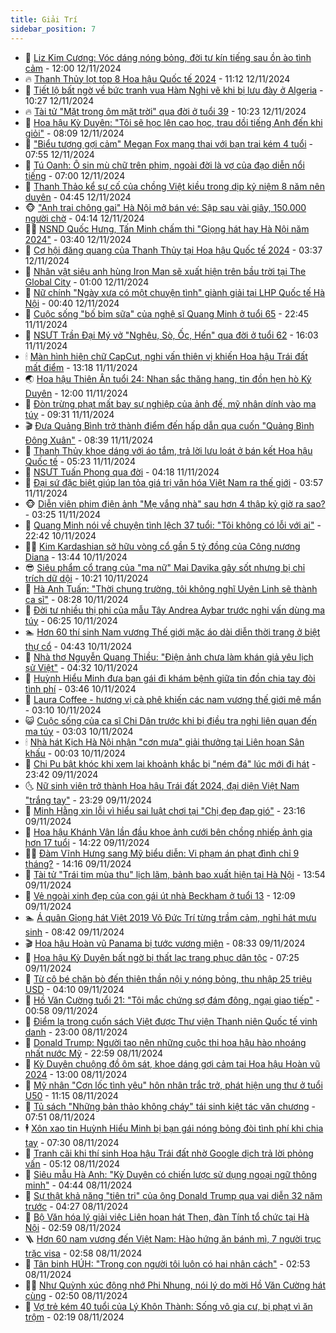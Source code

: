 ```yaml
---
title: Giải Trí
sidebar_position: 7
---
```


<!-- dantri-giai-tri:START -->
- 🤩 [Liz Kim Cương: Vóc dáng nóng bỏng, đời tư kín tiếng sau ồn ào tình cảm](https://dantri.com.vn/giai-tri/liz-kim-cuong-voc-dang-nong-bong-doi-tu-kin-tieng-sau-on-ao-tinh-cam-20241106111957403.htm) - 12:00 12/11/2024
- 🔥 [Thanh Thủy lọt top 8 Hoa hậu Quốc tế 2024](https://dantri.com.vn/giai-tri/thanh-thuy-lot-top-8-hoa-hau-quoc-te-2024-20241112175046904.htm) - 11:12 12/11/2024
- 🚀 [Tiết lộ bất ngờ về bức tranh vua Hàm Nghi vẽ khi bị lưu đày ở Algeria](https://dantri.com.vn/giai-tri/tiet-lo-bat-ngo-ve-buc-tranh-vua-ham-nghi-ve-khi-bi-luu-day-o-algeria-20241112164840729.htm) - 10:27 12/11/2024
- 🔥 [Tài tử &quot;Mặt trong ôm mặt trời&quot; qua đời ở tuổi 39](https://dantri.com.vn/giai-tri/tai-tu-mat-trong-om-mat-troi-qua-doi-o-tuoi-39-20241112165942593.htm) - 10:23 12/11/2024
- 🌈 [Hoa hậu Kỳ Duyên: &quot;Tôi sẽ học lên cao học, trau dồi tiếng Anh đến khi giỏi&quot;](https://dantri.com.vn/giai-tri/hoa-hau-ky-duyen-toi-se-hoc-len-cao-hoc-trau-doi-tieng-anh-den-khi-gioi-20241112130752886.htm) - 08:09 12/11/2024
- 📝 [&quot;Biểu tượng gợi cảm&quot; Megan Fox mang thai với bạn trai kém 4 tuổi](https://dantri.com.vn/giai-tri/bieu-tuong-goi-cam-megan-fox-mang-thai-voi-ban-trai-kem-4-tuoi-20241112112859624.htm) - 07:55 12/11/2024
- 💪 [Tú Oanh: Ô sin mù chữ trên phim, ngoài đời là vợ của đạo diễn nổi tiếng](https://dantri.com.vn/giai-tri/tu-oanh-o-sin-mu-chu-tren-phim-ngoai-doi-la-vo-cua-dao-dien-noi-tieng-20241112110906283.htm) - 07:00 12/11/2024
- 🤡 [Thanh Thảo kể sự cố của chồng Việt kiều trong dịp kỷ niệm 8 năm nên duyên](https://dantri.com.vn/giai-tri/thanh-thao-ke-su-co-cua-chong-viet-kieu-trong-dip-ky-niem-8-nam-nen-duyen-20241112101037914.htm) - 04:45 12/11/2024
- 🐵 [&quot;Anh trai chông gai&quot; Hà Nội mở bán vé: Sập sau vài giây, 150.000 người chờ](https://dantri.com.vn/giai-tri/anh-trai-chong-gai-ha-noi-mo-ban-ve-sap-sau-vai-giay-150000-nguoi-cho-20241112103630271.htm) - 04:14 12/11/2024
- 🧑‍🏫 [NSND Quốc Hưng, Tấn Minh chấm thi &quot;Giọng hát hay Hà Nội năm 2024&quot;](https://dantri.com.vn/giai-tri/nsnd-quoc-hung-tan-minh-cham-thi-giong-hat-hay-ha-noi-nam-2024-20241112030211998.htm) - 03:40 12/11/2024
- 💂 [Cơ hội đăng quang của Thanh Thủy tại Hoa hậu Quốc tế 2024](https://dantri.com.vn/giai-tri/co-hoi-dang-quang-cua-thanh-thuy-tai-hoa-hau-quoc-te-2024-20241112100205897.htm) - 03:37 12/11/2024
- 🤠 [Nhân vật siêu anh hùng Iron Man sẽ xuất hiện trên bầu trời tại The Global City](https://dantri.com.vn/giai-tri/nhan-vat-sieu-anh-hung-iron-man-se-xuat-hien-tren-bau-troi-tai-the-global-city-20241111212958566.htm) - 01:00 12/11/2024
- 🫶 [Nữ chính &quot;Ngày xưa có một chuyện tình&quot; giành giải tại LHP Quốc tế Hà Nội](https://dantri.com.vn/giai-tri/nu-chinh-ngay-xua-co-mot-chuyen-tinh-gianh-giai-tai-lhp-quoc-te-ha-noi-20241112063625150.htm) - 00:40 12/11/2024
- 🦏 [Cuộc sống &quot;bố bỉm sữa&quot; của nghệ sĩ Quang Minh ở tuổi 65](https://dantri.com.vn/giai-tri/cuoc-song-bo-bim-sua-cua-nghe-si-quang-minh-o-tuoi-65-20241108090743210.htm) - 22:45 11/11/2024
- 🧰 [NSƯT Trần Đại Mý vở &quot;Nghêu, Sò, Ốc, Hến&quot; qua đời ở tuổi 62](https://dantri.com.vn/giai-tri/nsut-tran-dai-my-vo-ngheu-so-oc-hen-qua-doi-o-tuoi-62-20241111224924727.htm) - 16:03 11/11/2024
- 🕯 [Màn hình hiện chữ CapCut, nghi vấn thiên vị khiến Hoa hậu Trái đất mất điểm](https://dantri.com.vn/giai-tri/man-hinh-hien-chu-capcut-nghi-van-thien-vi-khien-hoa-hau-trai-dat-mat-diem-20241111091743946.htm) - 13:18 11/11/2024
- 🌏 [Hoa hậu Thiên Ân tuổi 24: Nhan sắc thăng hạng, tin đồn hẹn hò Kỳ Duyên](https://dantri.com.vn/giai-tri/hoa-hau-thien-an-tuoi-24-nhan-sac-thang-hang-tin-don-hen-ho-ky-duyen-20241107010322585.htm) - 12:00 11/11/2024
- 🌈 [Đòn trừng phạt mất bay sự nghiệp của ảnh đế, mỹ nhân dính vào ma túy](https://dantri.com.vn/giai-tri/don-trung-phat-mat-bay-su-nghiep-cua-anh-de-my-nhan-dinh-vao-ma-tuy-20241111112123113.htm) - 09:31 11/11/2024
- 🎬 [Đưa Quảng Bình trở thành điểm đến hấp dẫn qua cuốn &quot;Quảng Bình Đông Xuân&quot;](https://dantri.com.vn/giai-tri/dua-quang-binh-tro-thanh-diem-den-hap-dan-qua-cuon-quang-binh-dong-xuan-20241111151610581.htm) - 08:39 11/11/2024
- 👀 [Thanh Thủy khoe dáng với áo tắm, trả lời lưu loát ở bán kết Hoa hậu Quốc tế](https://dantri.com.vn/giai-tri/thanh-thuy-khoe-dang-voi-ao-tam-tra-loi-luu-loat-o-ban-ket-hoa-hau-quoc-te-20241111114845755.htm) - 05:23 11/11/2024
- 🧰 [NSƯT Tuấn Phong qua đời](https://dantri.com.vn/giai-tri/nsut-tuan-phong-qua-doi-20241111100120238.htm) - 04:18 11/11/2024
- 🧰 [Đại sứ đặc biệt giúp lan tỏa giá trị văn hóa Việt Nam ra thế giới](https://dantri.com.vn/giai-tri/dai-su-dac-biet-giup-lan-toa-gia-tri-van-hoa-viet-nam-ra-the-gioi-20241111002935349.htm) - 03:57 11/11/2024
- 🐵 [Diễn viên phim điện ảnh &quot;Mẹ vắng nhà&quot; sau hơn 4 thập kỷ giờ ra sao?](https://dantri.com.vn/giai-tri/dien-vien-phim-dien-anh-me-vang-nha-sau-hon-4-thap-ky-gio-ra-sao-20241111100517588.htm) - 03:25 11/11/2024
- 🐘 [Quang Minh nói về chuyện tình lệch 37 tuổi: &quot;Tôi không có lỗi với ai&quot;](https://dantri.com.vn/giai-tri/quang-minh-noi-ve-chuyen-tinh-lech-37-tuoi-toi-khong-co-loi-voi-ai-20241109162546566.htm) - 22:42 10/11/2024
- 🧑‍💻 [Kim Kardashian sở hữu vòng cổ gần 5 tỷ đồng của Công nương Diana](https://dantri.com.vn/giai-tri/kim-kardashian-so-huu-vong-co-gan-5-ty-dong-cua-cong-nuong-diana-20241110103552886.htm) - 13:44 10/11/2024
- 😎 [Siêu phẩm cổ trang của &quot;ma nữ&quot; Mai Davika gây sốt nhưng bị chỉ trích dữ dội](https://dantri.com.vn/giai-tri/sieu-pham-co-trang-cua-ma-nu-mai-davika-gay-sot-nhung-bi-chi-trich-du-doi-20241110110322976.htm) - 10:21 10/11/2024
- 🧰 [Hà Anh Tuấn: &quot;Thời chung trường, tôi không nghĩ Uyên Linh sẽ thành ca sĩ&quot;](https://dantri.com.vn/giai-tri/ha-anh-tuan-thoi-chung-truong-toi-khong-nghi-uyen-linh-se-thanh-ca-si-20241110132449407.htm) - 08:28 10/11/2024
- 🧰 [Đời tư nhiều thị phi của mẫu Tây Andrea Aybar trước nghi vấn dùng ma túy](https://dantri.com.vn/giai-tri/doi-tu-nhieu-thi-phi-cua-mau-tay-andrea-aybar-truoc-nghi-van-dung-ma-tuy-20241110122113246.htm) - 06:25 10/11/2024
- 🏊 [Hơn 60 thí sinh Nam vương Thế giới mặc áo dài diễn thời trang ở biệt thự cổ](https://dantri.com.vn/giai-tri/hon-60-thi-sinh-nam-vuong-the-gioi-mac-ao-dai-dien-thoi-trang-o-biet-thu-co-20241110083710278.htm) - 04:43 10/11/2024
- 🌋 [Nhà thơ Nguyễn Quang Thiều: &quot;Điện ảnh chưa làm khán giả yêu lịch sử Việt&quot;](https://dantri.com.vn/giai-tri/nha-tho-nguyen-quang-thieu-dien-anh-chua-lam-khan-gia-yeu-lich-su-viet-20241110094937665.htm) - 04:32 10/11/2024
- 🔭 [Huỳnh Hiểu Minh đưa bạn gái đi khám bệnh giữa tin đồn chia tay đòi tình phí](https://dantri.com.vn/giai-tri/huynh-hieu-minh-dua-ban-gai-di-kham-benh-giua-tin-don-chia-tay-doi-tinh-phi-20241109095654663.htm) - 03:46 10/11/2024
- 📝 [Laura Coffee - hương vị cà phê khiến các nam vương thế giới mê mẩn](https://dantri.com.vn/giai-tri/laura-coffee-huong-vi-ca-phe-khien-cac-nam-vuong-the-gioi-me-man-20241110092648276.htm) - 03:10 10/11/2024
- 😺 [Cuộc sống của ca sĩ Chi Dân trước khi bị điều tra nghi liên quan đến ma túy](https://dantri.com.vn/giai-tri/cuoc-song-cua-ca-si-chi-dan-truoc-khi-bi-dieu-tra-nghi-lien-quan-den-ma-tuy-20241110080210273.htm) - 03:03 10/11/2024
- 🕯 [Nhà hát Kịch Hà Nội nhận &quot;cơn mưa&quot; giải thưởng tại Liên hoan Sân khấu](https://dantri.com.vn/giai-tri/nha-hat-kich-ha-noi-nhan-con-mua-giai-thuong-tai-lien-hoan-san-khau-20241110022527330.htm) - 00:03 10/11/2024
- 🦄 [Chi Pu bật khóc khi xem lại khoảnh khắc bị &quot;ném đá&quot; lúc mới đi hát](https://dantri.com.vn/giai-tri/chi-pu-bat-khoc-khi-xem-lai-khoanh-khac-bi-nem-da-luc-moi-di-hat-20241110042751838.htm) - 23:42 09/11/2024
- 🌜 [Nữ sinh viên trở thành Hoa hậu Trái đất 2024, đại diện Việt Nam &quot;trắng tay&quot;](https://dantri.com.vn/giai-tri/nu-sinh-vien-tro-thanh-hoa-hau-trai-dat-2024-dai-dien-viet-nam-trang-tay-20241110002327300.htm) - 23:29 09/11/2024
- 👹 [Minh Hằng xin lỗi vì hiểu sai luật chơi tại &quot;Chị đẹp đạp gió&quot;](https://dantri.com.vn/giai-tri/minh-hang-xin-loi-vi-hieu-sai-luat-choi-tai-chi-dep-dap-gio-20241109232617178.htm) - 23:16 09/11/2024
- 🚀 [Hoa hậu Khánh Vân lần đầu khoe ảnh cưới bên chồng nhiếp ảnh gia hơn 17 tuổi](https://dantri.com.vn/giai-tri/hoa-hau-khanh-van-lan-dau-khoe-anh-cuoi-ben-chong-nhiep-anh-gia-hon-17-tuoi-20241109182645608.htm) - 14:22 09/11/2024
- 🧑‍💻 [Đàm Vĩnh Hưng sang Mỹ biểu diễn: Vi phạm án phạt đình chỉ 9 tháng?](https://dantri.com.vn/giai-tri/dam-vinh-hung-sang-my-bieu-dien-vi-pham-an-phat-dinh-chi-9-thang-20241109193720465.htm) - 14:16 09/11/2024
- 🦩 [Tài tử &quot;Trái tim mùa thu&quot; lịch lãm, bảnh bao xuất hiện tại Hà Nội](https://dantri.com.vn/giai-tri/tai-tu-trai-tim-mua-thu-lich-lam-banh-bao-xuat-hien-tai-ha-noi-20241109191930012.htm) - 13:54 09/11/2024
- 💫 [Vẻ ngoài xinh đẹp của con gái út nhà Beckham ở tuổi 13](https://dantri.com.vn/giai-tri/ve-ngoai-xinh-dep-cua-con-gai-ut-nha-beckham-o-tuoi-13-20241109112932480.htm) - 12:09 09/11/2024
- 🏊 [Á quân Giọng hát Việt 2019 Võ Đức Trí từng trầm cảm, nghỉ hát mưu sinh](https://dantri.com.vn/giai-tri/a-quan-giong-hat-viet-2019-vo-duc-tri-tung-tram-cam-nghi-hat-muu-sinh-20241109102022606.htm) - 08:42 09/11/2024
- 🎬 [Hoa hậu Hoàn vũ Panama bị tước vương miện](https://dantri.com.vn/giai-tri/hoa-hau-hoan-vu-panama-bi-tuoc-vuong-mien-20241109102047420.htm) - 08:33 09/11/2024
- 💃 [Hoa hậu Kỳ Duyên bất ngờ bị thất lạc trang phục dân tộc](https://dantri.com.vn/giai-tri/hoa-hau-ky-duyen-bat-ngo-bi-that-lac-trang-phuc-dan-toc-20241109124448941.htm) - 07:25 09/11/2024
- 🌊 [Từ cô bé chăn bò đến thiên thần nội y nóng bỏng, thu nhập 25 triệu USD](https://dantri.com.vn/giai-tri/tu-co-be-chan-bo-den-thien-than-noi-y-nong-bong-thu-nhap-25-trieu-usd-20241104211909582.htm) - 04:10 09/11/2024
- 🧰 [Hồ Văn Cường tuổi 21: &quot;Tôi mắc chứng sợ đám đông, ngại giao tiếp&quot;](https://dantri.com.vn/giai-tri/ho-van-cuong-tuoi-21-toi-mac-chung-so-dam-dong-ngai-giao-tiep-20241108191902830.htm) - 00:58 09/11/2024
- 🦣 [Điểm lạ trong cuốn sách Việt được Thư viện Thanh niên Quốc tế vinh danh](https://dantri.com.vn/giai-tri/diem-la-trong-cuon-sach-viet-duoc-thu-vien-thanh-nien-quoc-te-vinh-danh-20241107170119989.htm) - 23:00 08/11/2024
- 🥷 [Donald Trump: Người tạo nên những cuộc thi hoa hậu hào nhoáng nhất nước Mỹ](https://dantri.com.vn/giai-tri/donald-trump-nguoi-tao-nen-nhung-cuoc-thi-hoa-hau-hao-nhoang-nhat-nuoc-my-20241107222906202.htm) - 22:59 08/11/2024
- 🦏 [Kỳ Duyên chuộng đồ ôm sát, khoe dáng gợi cảm tại Hoa hậu Hoàn vũ 2024](https://dantri.com.vn/giai-tri/ky-duyen-chuong-do-om-sat-khoe-dang-goi-cam-tai-hoa-hau-hoan-vu-2024-20241108085655783.htm) - 13:00 08/11/2024
- 🫶 [Mỹ nhân &quot;Cơn lốc tình yêu&quot; hôn nhân trắc trở, phát hiện ung thư ở tuổi U50](https://dantri.com.vn/giai-tri/my-nhan-con-loc-tinh-yeu-hon-nhan-trac-tro-phat-hien-ung-thu-o-tuoi-u50-20241108114202908.htm) - 11:15 08/11/2024
- 💼 [Tủ sách &quot;Những bản thảo không cháy&quot; tái sinh kiệt tác văn chương](https://dantri.com.vn/giai-tri/tu-sach-nhung-ban-thao-khong-chay-tai-sinh-kiet-tac-van-chuong-20241107184352209.htm) - 07:51 08/11/2024
- 🕴 [Xôn xao tin Huỳnh Hiểu Minh bị bạn gái nóng bỏng đòi tình phí khi chia tay](https://dantri.com.vn/giai-tri/xon-xao-tin-huynh-hieu-minh-bi-ban-gai-nong-bong-doi-tinh-phi-khi-chia-tay-20241108084813857.htm) - 07:30 08/11/2024
- 🐲 [Tranh cãi khi thí sinh Hoa hậu Trái đất nhờ Google dịch trả lời phỏng vấn](https://dantri.com.vn/giai-tri/tranh-cai-khi-thi-sinh-hoa-hau-trai-dat-nho-google-dich-tra-loi-phong-van-20241108103011139.htm) - 05:12 08/11/2024
- 🐘 [Siêu mẫu Hà Anh: &quot;Kỳ Duyên có chiến lược sử dụng ngoại ngữ thông minh&quot;](https://dantri.com.vn/giai-tri/sieu-mau-ha-anh-ky-duyen-co-chien-luoc-su-dung-ngoai-ngu-thong-minh-20241107175354768.htm) - 04:44 08/11/2024
- 🤭 [Sự thật khả năng &quot;tiên tri&quot; của ông Donald Trump qua vai diễn 32 năm trước](https://dantri.com.vn/giai-tri/su-that-kha-nang-tien-tri-cua-ong-donald-trump-qua-vai-dien-32-nam-truoc-20241108104423418.htm) - 04:27 08/11/2024
- 💯 [Bộ Văn hóa lý giải việc Liên hoan hát Then, đàn Tính tổ chức tại Hà Nội](https://dantri.com.vn/giai-tri/bo-van-hoa-ly-giai-viec-lien-hoan-hat-then-dan-tinh-to-chuc-tai-ha-noi-20241108015129955.htm) - 02:59 08/11/2024
- 🪜 [Hơn 60 nam vương đến Việt Nam: Hào hứng ăn bánh mì, 7 người trục trặc visa](https://dantri.com.vn/giai-tri/hon-60-nam-vuong-den-viet-nam-hao-hung-an-banh-mi-7-nguoi-truc-trac-visa-20241108092759492.htm) - 02:58 08/11/2024
- 👹 [Tân binh HÚH: &quot;Trong con người tôi luôn có hai nhân cách&quot;](https://dantri.com.vn/giai-tri/tan-binh-huh-trong-con-nguoi-toi-luon-co-hai-nhan-cach-20241107175244027.htm) - 02:53 08/11/2024
- 🧑‍🏫 [Như Quỳnh xúc động nhớ Phi Nhung, nói lý do mời Hồ Văn Cường hát cùng](https://dantri.com.vn/giai-tri/nhu-quynh-xuc-dong-nho-phi-nhung-noi-ly-do-moi-ho-van-cuong-hat-cung-20241108095016299.htm) - 02:50 08/11/2024
- 🐘 [Vợ trẻ kém 40 tuổi của Lý Khôn Thành: Sống vô gia cư, bị phạt vì ăn trộm](https://dantri.com.vn/giai-tri/vo-tre-kem-40-tuoi-cua-ly-khon-thanh-song-vo-gia-cu-bi-phat-vi-an-trom-20241107142151496.htm) - 02:19 08/11/2024<!-- dantri-giai-tri:END -->

